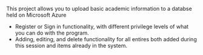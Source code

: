This project allows you to upload basic academic information to a databse held on Microsoft Azure

* Register or Sign in functionality, with different privilege levels of what you can do with the program.
* Adding, editing, and delete functionality for all entires both added during this session and items already in the system.

